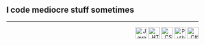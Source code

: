 <h2>I code mediocre stuff sometimes </h2>

---

<div align="right">
<img src="https://cdn.jsdelivr.net/gh/devicons/devicon/icons/javascript/javascript-original.svg" height="30" alt="JavaScript logo" />  
<img src="https://cdn.jsdelivr.net/gh/devicons/devicon/icons/html5/html5-original.svg" height="30" alt="HTML5 logo" />  
<img src="https://cdn.jsdelivr.net/gh/devicons/devicon/icons/css3/css3-original.svg" height="30" alt="CSS3 logo" />  
<img src="https://cdn.jsdelivr.net/gh/devicons/devicon/icons/python/python-original.svg" height="30" alt="Python logo" />  
<img src="https://cdn.jsdelivr.net/gh/devicons/devicon/icons/csharp/csharp-original.svg" height="30" alt="C# logo" />
</div>
